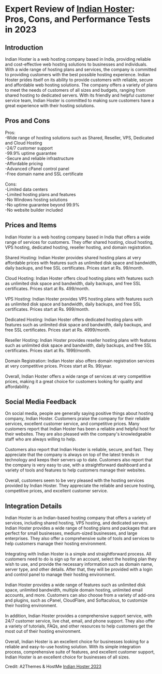 <h1>Expert Review of <a href="https://a2themes.com/indian-hoster-reviews">Indian Hoster</a>: Pros, Cons, and Performance Tests in 2023</h1>
<h2>Introduction</h2>
Indian Hoster is a web hosting company based in India, providing reliable and cost-effective web hosting solutions to businesses and individuals. With a wide range of hosting plans and services, the company is committed to providing customers with the best possible hosting experience. Indian Hoster prides itself on its ability to provide customers with reliable, secure and affordable web hosting solutions. The company offers a variety of plans to meet the needs of customers of all sizes and budgets, ranging from shared hosting to dedicated servers. With its friendly and helpful customer service team, Indian Hoster is committed to making sure customers have a great experience with their hosting solutions.
<h2>Pros and Cons</h2>
Pros:<br>-Wide range of hosting solutions such as Shared, Reseller, VPS, Dedicated and Cloud Hosting<br>-24/7 customer support<br>-99.9% uptime guarantee<br>-Secure and reliable infrastructure<br>-Affordable pricing<br>-Advanced cPanel control panel<br>-Free domain name and SSL certificate<br><br>Cons:<br>-Limited data centers<br>-Limited hosting plans and features<br>-No Windows hosting solutions<br>-No uptime guarantee beyond 99.9%<br>-No website builder included
<h2>Prices and Items</h2>
Indian Hoster is a web hosting company based in India that offers a wide range of services for customers. They offer shared hosting, cloud hosting, VPS hosting, dedicated hosting, reseller hosting, and domain registration. <br><br>Shared Hosting: Indian Hoster provides shared hosting plans at very affordable prices with features such as unlimited disk space and bandwidth, daily backups, and free SSL certificates. Prices start at Rs. 99/month. <br><br>Cloud Hosting: Indian Hoster offers cloud hosting plans with features such as unlimited disk space and bandwidth, daily backups, and free SSL certificates. Prices start at Rs. 499/month.<br><br>VPS Hosting: Indian Hoster provides VPS hosting plans with features such as unlimited disk space and bandwidth, daily backups, and free SSL certificates. Prices start at Rs. 999/month. <br><br>Dedicated Hosting: Indian Hoster offers dedicated hosting plans with features such as unlimited disk space and bandwidth, daily backups, and free SSL certificates. Prices start at Rs. 4999/month.<br><br>Reseller Hosting: Indian Hoster provides reseller hosting plans with features such as unlimited disk space and bandwidth, daily backups, and free SSL certificates. Prices start at Rs. 1999/month. <br><br>Domain Registration: Indian Hoster also offers domain registration services at very competitive prices. Prices start at Rs. 99/year. <br><br>Overall, Indian Hoster offers a wide range of services at very competitive prices, making it a great choice for customers looking for quality and affordability.
<h2>Social Media Feedback</h2>
On social media, people are generally saying positive things about hosting company, Indian Hoster. Customers praise the company for their reliable services, excellent customer service, and competitive prices. Many customers report that Indian Hoster has been a reliable and helpful host for their websites. They are also pleased with the company's knowledgeable staff who are always willing to help.<br><br>Customers also report that Indian Hoster is reliable, secure, and fast. They appreciate that the company is always on top of the latest trends in technology and keeps their servers up to date. Customers also report that the company is very easy to use, with a straightforward dashboard and a variety of tools and features to help customers manage their websites.<br><br>Overall, customers seem to be very pleased with the hosting services provided by Indian Hoster. They appreciate the reliable and secure hosting, competitive prices, and excellent customer service.
<h2>Integration Details</h2>
Indian Hoster is an Indian-based hosting company that offers a variety of services, including shared hosting, VPS hosting, and dedicated servers. Indian Hoster provides a wide range of hosting plans and packages that are perfect for small businesses, medium-sized businesses, and large enterprises. They also offer a comprehensive suite of tools and services to help customers manage their hosting environment.<br><br>Integrating with Indian Hoster is a simple and straightforward process. All customers need to do is sign up for an account, select the hosting plan they wish to use, and provide the necessary information such as domain name, server type, and other details. After that, they will be provided with a login and control panel to manage their hosting environment.<br><br>Indian Hoster provides a wide range of features such as unlimited disk space, unlimited bandwidth, multiple domain hosting, unlimited email accounts, and more. Customers can also choose from a variety of add-ons and plugins, such as cPanel, CloudFlare, and Softaculous, to customize their hosting environment.<br><br>In addition, Indian Hoster provides a comprehensive support service, with 24/7 customer service, live chat, email, and phone support. They also offer a variety of tutorials, FAQs, and other resources to help customers get the most out of their hosting environment.<br><br>Overall, Indian Hoster is an excellent choice for businesses looking for a reliable and easy-to-use hosting solution. With its simple integration process, comprehensive suite of features, and excellent customer support, Indian Hoster is an excellent choice for businesses of all sizes.
<p>Credit: A2Themes & HostMe <a href="https://a2themes.com/indian-hoster-reviews">Indian Hoster 2023</a></p>
